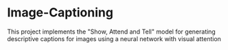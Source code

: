 # Image-Captioning
This project implements the "Show, Attend and Tell" model for generating descriptive captions for images using a neural network with visual attention
